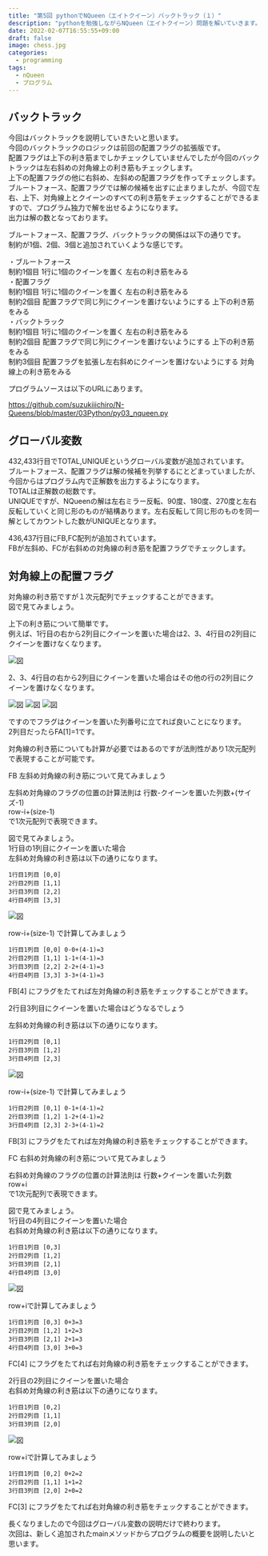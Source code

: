 ```yaml
---
title: "第5回 pythonでNQueen（エイトクイーン）バックトラック（１）"
description: "pythonを勉強しながらNQueen（エイトクイーン）問題を解いていきます。今回は第5回目。今回はバックトラックについて説明します。" 
date: 2022-02-07T16:55:55+09:00
draft: false 
image: chess.jpg
categories:
  - programming 
tags:
  - nQueen 
  - プログラム
---
```

## バックトラック 
 今回はバックトラックを説明していきたいと思います。      
 今回のバックトラックのロジックは前回の配置フラグの拡張版です。  
 配置フラグは上下の利き筋までしかチェックしていませんでしたが今回のバックトラックは左右斜めの対角線上の利き筋もチェックします。  
上下の配置フラグの他に右斜め、左斜めの配置フラグを作ってチェックします。  
ブルートフォース、配置フラグでは解の候補を出すに止まりましたが、今回で左右、上下、対角線上とクイーンのすべての利き筋をチェックすることができるますので、プログラム独力で解を出せるようになります。  
出力は解の数となっております。  

ブルートフォース、配置フラグ、バックトラックの関係は以下の通りです。  
制約が1個、2個、3個と追加されていくような感じです。

・ブルートフォース  
制約1個目 1行に1個のクイーンを置く 左右の利き筋をみる  
・配置フラグ  
制約1個目 1行に1個のクイーンを置く 左右の利き筋をみる  
制約2個目 配置フラグで同じ列にクイーンを置けないようにする 上下の利き筋をみる  
・バックトラック  
制約1個目 1行に1個のクイーンを置く 左右の利き筋をみる  
制約2個目 配置フラグで同じ列にクイーンを置けないようにする 上下の利き筋をみる  
制約3個目 配置フラグを拡張し左右斜めにクイーンを置けないようにする 対角線上の利き筋をみる  

プログラムソースは以下のURLにあります。    

https://github.com/suzukiiichiro/N-Queens/blob/master/03Python/py03_nqueen.py    
## グローバル変数
432,433行目でTOTAL,UNIQUEというグローバル変数が追加されています。  
ブルートフォース、配置フラグは解の候補を列挙するにとどまっていましたが、今回からはプログラム内で正解数を出力するようになります。  
TOTALは正解数の総数です。  
UNIQUEですが、NQueenの解は左右ミラー反転、90度、180度、270度と左右反転していくと同じ形のものが結構あります。左右反転して同じ形のものを同一解としてカウントした数がUNIQUEとなります。  

436,437行目にFB,FC配列が追加されています。  
FBが左斜め、FCが右斜めの対角線の利き筋を配置フラグでチェックします。  

## 対角線上の配置フラグ

対角線の利き筋ですが１次元配列でチェックすることができます。  
図で見てみましょう。  

上下の利き筋について簡単です。  
例えば、1行目の右から2列目にクイーンを置いた場合は2、3、4行目の2列目にクイーンを置けなくなります。  

 ![図](d1.png "図")

2、3、4行目の右から2列目にクイーンを置いた場合はその他の行の2列目にクイーンを置けなくなります。  

 ![図](d2.png "図")
 ![図](d3.png "図")
 ![図](d4.png "図")

ですのでフラグはクイーンを置いた列番号に立てれば良いことになります。  
2列目だったらFA[1]=1です。  

対角線の利き筋についても計算が必要ではあるのですが法則性があり1次元配列で表現することが可能です。  

FB 左斜め対角線の利き筋について見てみましょう  

左斜め対角線のフラグの位置の計算法則は
行数-クイーンを置いた列数+(サイズ-1)  
row-i+(size-1)  
で1次元配列で表現できます。  

図で見てみましょう。  
1行目の1列目にクイーンを置いた場合  
左斜め対角線の利き筋は以下の通りになります。  

```
1行目1列目 [0,0]
2行目2列目 [1,1]
3行目3列目 [2,2]
4行目4列目 [3,3]
```

 ![図](l1.png "図")

row-i+(size-1) で計算してみましょう  

```
1行目1列目 [0,0] 0-0+(4-1)=3
2行目2列目 [1,1] 1-1+(4-1)=3
3行目3列目 [2,2] 2-2+(4-1)=3
4行目4列目 [3,3] 3-3+(4-1)=3
```

FB[4] にフラグをたてれば左対角線の利き筋をチェックすることができます。 

2行目3列目にクイーンを置いた場合はどうなるでしょう  

左斜め対角線の利き筋は以下の通りになります。  

```
1行目2列目 [0,1]
2行目3列目 [1,2]
3行目4列目 [2,3]
```

 ![図](l5.png "図")

row-i+(size-1) で計算してみましょう  

```
1行目2列目 [0,1] 0-1+(4-1)=2
2行目3列目 [1,2] 1-2+(4-1)=2
3行目4列目 [2,3] 2-3+(4-1)=2
```
FB[3] にフラグをたてれば左対角線の利き筋をチェックすることができます。 

FC 右斜め対角線の利き筋について見てみましょう  

右斜め対角線のフラグの位置の計算法則は
行数+クイーンを置いた列数  
row+i  
で1次元配列で表現できます。  

図で見てみましょう。  
1行目の4列目にクイーンを置いた場合  
右斜め対角線の利き筋は以下の通りになります。  

```
1行目1列目 [0,3]
2行目2列目 [1,2]
3行目3列目 [2,1]
4行目4列目 [3,0]
```

 ![図](r1.png "図")

row+iで計算してみましょう  

```
1行目1列目 [0,3] 0+3=3
2行目2列目 [1,2] 1+2=3
3行目3列目 [2,1] 2+1=3
4行目4列目 [3,0] 3+0=3
```

FC[4] にフラグをたてれば右対角線の利き筋をチェックすることができます。 

2行目の2列目にクイーンを置いた場合  
右斜め対角線の利き筋は以下の通りになります。  

```
1行目1列目 [0,2]
2行目2列目 [1,1]
3行目3列目 [2,0]
```

 ![図](r5.png "図")

row+iで計算してみましょう  

```
1行目1列目 [0,2] 0+2=2
2行目2列目 [1,1] 1+1=2
3行目3列目 [2,0] 2+0=2
```

FC[3] にフラグをたてれば右対角線の利き筋をチェックすることができます。     

長くなりましたので今回はグローバル変数の説明だけで終わります。  
次回は、新しく追加されたmainメソッドからプログラムの概要を説明したいと思います。  




